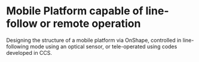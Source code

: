 # Mobile Platform capable of line-follow or remote operation
Designing the structure of a mobile platform via OnShape, controlled in line-following mode using an optical sensor, or tele-operated using codes developed in CCS.
